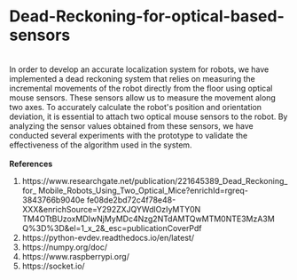 # Dead-Reckoning-for-optical-based-sensors

<br>
In order to develop an accurate localization system for robots, we have implemented a dead reckoning system that relies on measuring the incremental movements of the robot directly from the floor using optical mouse sensors. These sensors allow us to measure the movement along two axes. To accurately calculate the robot's position and orientation deviation, it is essential to attach two optical mouse sensors to the robot. By analyzing the sensor values obtained from these sensors, we have conducted several experiments with the prototype to validate the effectiveness of the algorithm used in the system.
<br>
<br>
<b>References</b>
<ol>
  <li>https://www.researchgate.net/publication/221645389_Dead_Reckoning_for_
Mobile_Robots_Using_Two_Optical_Mice?enrichId=rgreq-3843766b9040e
fe08de2bd72c4f78e48-XXX&enrichSource=Y292ZXJQYWdlOzIyMTY0N
TM4OTtBUzoxMDIwNjMyMDc4Nzg2NTdAMTQwMTM0NTE3MzA3M
Q%3D%3D&el=1_x_2&_esc=publicationCoverPdf</li>
  <li>https://python-evdev.readthedocs.io/en/latest/</li>
  <li>https://numpy.org/doc/</li>
  <li>https://www.raspberrypi.org/</li>
  <li>https://socket.io/</li>
</ol>

